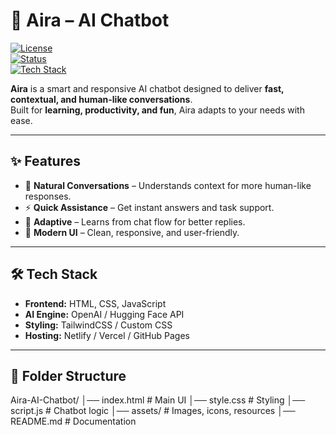 # 🤖 Aira – AI Chatbot

[![License](https://img.shields.io/badge/License-MIT-blue.svg)](#)  
[![Status](https://img.shields.io/badge/Status-Active-success.svg)](#)  
[![Tech Stack](https://img.shields.io/badge/Tech-HTML%20%7C%20CSS%20%7C%20JavaScript-orange.svg)](#)  

**Aira** is a smart and responsive AI chatbot designed to deliver **fast, contextual, and human-like conversations**.  
Built for **learning, productivity, and fun**, Aira adapts to your needs with ease.  

---

## ✨ Features
- 💬 **Natural Conversations** – Understands context for more human-like responses.  
- ⚡ **Quick Assistance** – Get instant answers and task support.  
- 🧠 **Adaptive** – Learns from chat flow for better replies.  
- 🎨 **Modern UI** – Clean, responsive, and user-friendly.  

---

## 🛠 Tech Stack
- **Frontend:** HTML, CSS, JavaScript  
- **AI Engine:** OpenAI / Hugging Face API  
- **Styling:** TailwindCSS / Custom CSS  
- **Hosting:** Netlify / Vercel / GitHub Pages  

---

## 📂 Folder Structure
Aira-AI-Chatbot/
│── index.html # Main UI
│── style.css # Styling
│── script.js # Chatbot logic
│── assets/ # Images, icons, resources
│── README.md # Documentation
